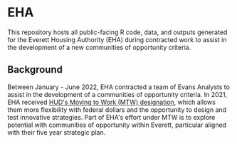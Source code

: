 # EHA

This repository hosts all public-facing R code, data, and outputs generated for the Everett Housing Authority (EHA) during contracted work to assist in the development of a new communities of opportunity criteria.

## Background

Between January - June 2022, EHA contracted a team of Evans Analysts to assist in the development of a communities of opportunity criteria. In 2021, EHA received [HUD's Moving to Work (MTW) designation](https://www.hud.gov/mtw), which allows them more flexibility with federal dollars and the opportunity to design and test innovative strategies. Part of EHA's effort under MTW is to explore potential with communities of opportunity within Everett, particular aligned with their five year strategic plan.


